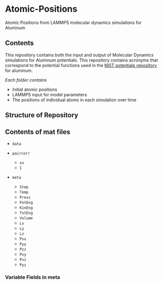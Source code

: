 Atomic-Positions
================

Atomic Positions from LAMMPS molecular dynamics simulations for Aluminum

## Contents

This repository contains both the input and output of Molecular Dynamics simulations for Aluminum potentials.  This repository contains acronyms that correspond to the potential functions used in the [NIST potentials repository](www.ctcms.nist.gov/potentials/Al.html) for aluminum.

*Each folder contains*

* Initial atomic positions
* LAMMPS input for model parameters
* The positions of individual atoms in each simulation over time

## Structure of Repository


## Contents of mat files

* ``data``
* ``paircorr``
    
    * ``xx``
    * ``I``

* ``meta``
    
    * ``Step``
    * ``Temp``
    * ``Press``
    * ``PotEng``
    * ``KinEng``
    * ``TotEng``
    * ``Volume``
    * ``Lx``
    * ``Ly``
    * ``Lz``
    * ``Pxx``
    * ``Pyy``
    * ``Pzz``
    * ``Pxy``
    * ``Pxz``
    * ``Pyz``


### Variable Fields in meta

